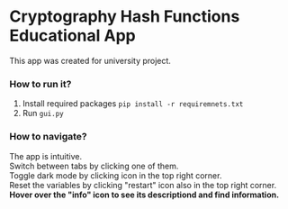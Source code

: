 # Cryptography Hash Functions Educational App
This app was created for university project.

### How to run it?
1. Install required packages `pip install -r requiremnets.txt`
2. Run `gui.py`

### How to navigate?
The app is intuitive. \
Switch between tabs by clicking one of them. \
Toggle dark mode by clicking icon in the top right corner. \
Reset the variables by clicking "restart" icon also in the top right corner. \
**Hover over the "info" icon to see its descriptiond and find information.**
